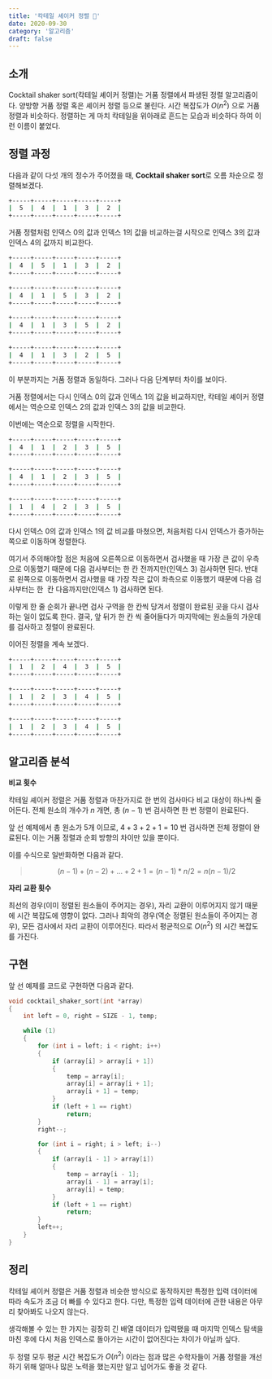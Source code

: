 ```yaml
---
title: '칵테일 셰이커 정렬 🧺'
date: 2020-09-30
category: '알고리즘'
draft: false
---
```


## 소개

Cocktail shaker sort(칵테일 셰이커 정렬)는 거품 정렬에서 파생된 정렬 알고리즘이다. 양방향 거품 정렬 혹은 셰이커 정렬 등으로 불린다. 시간 복잡도가 $O(n^2)$ 으로 거품 정렬과 비슷하다. 정렬하는 게 마치 칵테일을 위아래로 흔드는 모습과 비슷하다 하여 이런 이름이 붙었다.

## 정렬 과정

다음과 같이 다섯 개의 정수가 주어졌을 때, **Cocktail shaker sort**로 오름 차순으로 정렬해보겠다.

```sh
+-----+-----+-----+-----+-----+
|  5  |  4  |  1  |  3  |  2  |
+-----+-----+-----+-----+-----+
```

거품 정렬처럼 인덱스 0의 값과 인덱스 1의 값을 비교하는걸 시작으로 인덱스 3의 값과 인덱스 4의 값까지 비교한다.

```sh
+-----+-----+-----+-----+-----+
|  4  |  5  |  1  |  3  |  2  |
+-----+-----+-----+-----+-----+
```

```sh
+-----+-----+-----+-----+-----+
|  4  |  1  |  5  |  3  |  2  |
+-----+-----+-----+-----+-----+
```

```sh
+-----+-----+-----+-----+-----+
|  4  |  1  |  3  |  5  |  2  |
+-----+-----+-----+-----+-----+
```

```sh
+-----+-----+-----+-----+-----+
|  4  |  1  |  3  |  2  |  5  |
+-----+-----+-----+-----+-----+
```

이 부분까지는 거품 정렬과 동일하다. 그러나 다음 단계부터 차이를 보이다.

거품 정렬에서는 다시 인덱스 0의 값과 인덱스 1의 값을 비교하지만, 칵테일 셰이커 정렬에서는 역순으로 인덱스 2의 값과 인덱스 3의 값을 비교한다.

이번에는 역순으로 정렬을 시작한다.

```sh
+-----+-----+-----+-----+-----+
|  4  |  1  |  2  |  3  |  5  |
+-----+-----+-----+-----+-----+
```

```sh
+-----+-----+-----+-----+-----+
|  4  |  1  |  2  |  3  |  5  |
+-----+-----+-----+-----+-----+
```

```sh
+-----+-----+-----+-----+-----+
|  1  |  4  |  2  |  3  |  5  |
+-----+-----+-----+-----+-----+
```

다시 인덱스 0의 값과 인덱스 1의 값 비교를 마쳤으면, 처음처럼 다시 인덱스가 증가하는 쪽으로 이동하며 정렬한다.

여기서 주의해야할 점은 처음에 오른쪽으로 이동하면서 검사했을 때 가장 큰 값이 우측으로 이동했기 때문에 다음 검사부터는 한 칸 전까지만(인덱스 3) 검사하면 된다. 반대로 왼쪽으로 이동하면서 검사했을 때 가장 작은 값이 좌측으로 이동했기 때문에 다음 검사부터는 한  칸 다음까지만(인덱스 1) 검사하면 된다.

이렇게 한 줄 순회가 끝나면 검사 구역을 한 칸씩 당겨서 정렬이 완료된 곳을 다시 검사하는 일이 없도록 한다. 결국, 앞 뒤가 한 칸 씩 줄어들다가 마지막에는 원소들의 가운데를 검사하고 정렬이 완료된다.

이어진 정렬을 계속 보겠다.

```sh
+-----+-----+-----+-----+-----+
|  1  |  2  |  4  |  3  |  5  |
+-----+-----+-----+-----+-----+
```

```sh
+-----+-----+-----+-----+-----+
|  1  |  2  |  3  |  4  |  5  |
+-----+-----+-----+-----+-----+
```

```sh
+-----+-----+-----+-----+-----+
|  1  |  2  |  3  |  4  |  5  |
+-----+-----+-----+-----+-----+
```

## 알고리즘 분석

**비교 횟수**

칵테일 셰이커 정렬은 거품 정렬과 마찬가지로 한 번의 검사마다 비교 대상이 하나씩 줄어든다. 전체 원소의 개수가 $n$ 개면, 총 $(n - 1)$ 번 검사하면 한 번 정렬이 완료된다.

앞 선 예제에서 총 원소가 5개 이므로, $4 + 3 + 2 + 1 = 10$ 번 검사하면 전체 정렬이 완료된다. 이는 거품 정렬과 순회 방향의 차이만 있을 뿐이다.

이를 수식으로 일반화하면 다음과 같다.

> $$
> (n - 1) + (n - 2) + ... + 2 + 1 = (n - 1) * n / 2 = n(n - 1) / 2
> $$

**자리 교환 횟수**

최선의 경우(이미 정렬된 원소들이 주어지는 경우), 자리 교환이 이루어지지 않기 때문에 시간 복잡도에 영향이 없다. 그러나 최악의 경우(역순 정렬된 원소들이 주어지는 경우), 모든 검사에서 자리 교환이 이루어진다. 따라서 평균적으로 $O(n^2)$ 의 시간 복잡도를 가진다.

## 구현

앞 선 예제를 코드로 구현하면 다음과 같다.

```c
void cocktail_shaker_sort(int *array)
{
	int left = 0, right = SIZE - 1, temp;

	while (1)
	{
		for (int i = left; i < right; i++)
		{
			if (array[i] > array[i + 1])
			{
				temp = array[i];
				array[i] = array[i + 1];
				array[i + 1] = temp;
			}
			if (left + 1 == right)
				return;
		}
		right--;

		for (int i = right; i > left; i--)
		{
			if (array[i - 1] > array[i])
			{
				temp = array[i - 1];
				array[i - 1] = array[i];
				array[i] = temp;
			}
			if (left + 1 == right)
				return;
		}
		left++;
	}
}
```

## 정리

칵테일 셰이커 정렬은 거품 정렬과 비슷한 방식으로 동작하지만 특정한 입력 데이터에 따라 속도가 조금 더 빠를 수 있다고 한다. 다만, 특정한 입력 데이터에 관한 내용은 아무리 찾아봐도 나오지 않는다.

생각해볼 수 있는 한 가지는 굉장히 긴 배열 데이터가 입력됐을 때 마지막 인덱스 탐색을 마친 후에 다시 처음 인덱스로 돌아가는 시간이 없어진다는 차이가 아닐까 싶다.

두 정렬 모두 평균 시간 복잡도가 $O(n^2)$ 이라는 점과 많은 수학자들이 거품 정렬을 개선하기 위해 얼마나 많은 노력을 했는지만 알고 넘어가도 좋을 것 같다.
